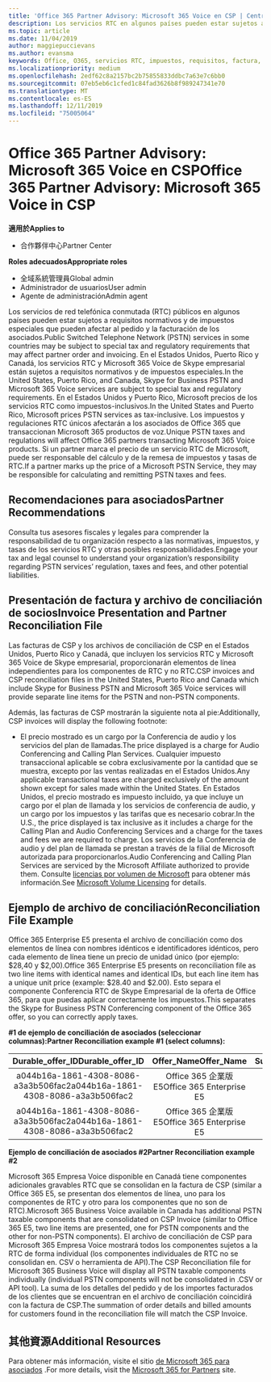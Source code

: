 ```yaml
---
title: 'Office 365 Partner Advisory: Microsoft 365 Voice en CSP | Centro de Partners'
description: Los servicios RTC en algunos países pueden estar sujetos a requisitos normativos y de impuestos especiales que pueden afectar al pedido y la facturación de los asociados.
ms.topic: article
ms.date: 11/04/2019
author: maggiepuccievans
ms.author: evansma
keywords: Office, O365, servicios RTC, impuestos, requisitos, factura, facturación
ms.localizationpriority: medium
ms.openlocfilehash: 2edf62c8a2157bc2b75855833ddbc7a63e7c6bb0
ms.sourcegitcommit: 07eb5eb6c1cfed1c84fad3626b8f989247341e70
ms.translationtype: MT
ms.contentlocale: es-ES
ms.lasthandoff: 12/11/2019
ms.locfileid: "75005064"
---
```

# <a name="office-365-partner-advisory-microsoft-365-voice-in-csp"></a><span data-ttu-id="0bc8c-104">Office 365 Partner Advisory: Microsoft 365 Voice en CSP</span><span class="sxs-lookup"><span data-stu-id="0bc8c-104">Office 365 Partner Advisory: Microsoft 365 Voice in CSP</span></span>

<span data-ttu-id="0bc8c-105">**適用於**</span><span class="sxs-lookup"><span data-stu-id="0bc8c-105">**Applies to**</span></span>

- <span data-ttu-id="0bc8c-106">合作夥伴中心</span><span class="sxs-lookup"><span data-stu-id="0bc8c-106">Partner Center</span></span>  

<span data-ttu-id="0bc8c-107">**Roles adecuados**</span><span class="sxs-lookup"><span data-stu-id="0bc8c-107">**Appropriate roles**</span></span>
-   <span data-ttu-id="0bc8c-108">全域系統管理員</span><span class="sxs-lookup"><span data-stu-id="0bc8c-108">Global admin</span></span>
-   <span data-ttu-id="0bc8c-109">Administrador de usuarios</span><span class="sxs-lookup"><span data-stu-id="0bc8c-109">User admin</span></span>
-   <span data-ttu-id="0bc8c-110">Agente de administración</span><span class="sxs-lookup"><span data-stu-id="0bc8c-110">Admin agent</span></span>

<span data-ttu-id="0bc8c-111">Los servicios de red telefónica conmutada (RTC) públicos en algunos países pueden estar sujetos a requisitos normativos y de impuestos especiales que pueden afectar al pedido y la facturación de los asociados.</span><span class="sxs-lookup"><span data-stu-id="0bc8c-111">Public Switched Telephone Network (PSTN) services in some countries may be subject to special tax and regulatory requirements that may affect partner order and invoicing.</span></span>  <span data-ttu-id="0bc8c-112">En el Estados Unidos, Puerto Rico y Canadá, los servicios RTC y Microsoft 365 Voice de Skype empresarial están sujetos a requisitos normativos y de impuestos especiales.</span><span class="sxs-lookup"><span data-stu-id="0bc8c-112">In the United States, Puerto Rico, and Canada, Skype for Business PSTN and Microsoft 365 Voice services are subject to special tax and regulatory requirements.</span></span> <span data-ttu-id="0bc8c-113">En el Estados Unidos y Puerto Rico, Microsoft precios de los servicios RTC como impuestos-inclusivos.</span><span class="sxs-lookup"><span data-stu-id="0bc8c-113">In the United States and Puerto Rico, Microsoft prices PSTN services as tax-inclusive.</span></span>  <span data-ttu-id="0bc8c-114">Los impuestos y regulaciones RTC únicos afectarán a los asociados de Office 365 que transaccionan Microsoft 365 productos de voz.</span><span class="sxs-lookup"><span data-stu-id="0bc8c-114">Unique PSTN taxes and regulations will affect Office 365 partners transacting Microsoft 365 Voice products.</span></span>  <span data-ttu-id="0bc8c-115">Si un partner marca el precio de un servicio RTC de Microsoft, puede ser responsable del cálculo y de la remesa de impuestos y tasas de RTC.</span><span class="sxs-lookup"><span data-stu-id="0bc8c-115">If a partner marks up the price of a Microsoft PSTN Service, they may be responsible for calculating and remitting PSTN taxes and fees.</span></span>

## <a name="partner-recommendations"></a><span data-ttu-id="0bc8c-116">Recomendaciones para asociados</span><span class="sxs-lookup"><span data-stu-id="0bc8c-116">Partner Recommendations</span></span>

<span data-ttu-id="0bc8c-117">Consulta tus asesores fiscales y legales para comprender la responsabilidad de tu organización respecto a las normativas, impuestos, y tasas de los servicios RTC y otras posibles responsabilidades.</span><span class="sxs-lookup"><span data-stu-id="0bc8c-117">Engage your tax and legal counsel to understand your organization’s responsibility regarding PSTN services’ regulation, taxes and fees, and other potential liabilities.</span></span>

## <a name="invoice-presentation-and-partner-reconciliation-file"></a><span data-ttu-id="0bc8c-118">Presentación de factura y archivo de conciliación de socios</span><span class="sxs-lookup"><span data-stu-id="0bc8c-118">Invoice Presentation and Partner Reconciliation File</span></span>

<span data-ttu-id="0bc8c-119">Las facturas de CSP y los archivos de conciliación de CSP en el Estados Unidos, Puerto Rico y Canadá, que incluyen los servicios RTC y Microsoft 365 Voice de Skype empresarial, proporcionarán elementos de línea independientes para los componentes de RTC y no RTC.</span><span class="sxs-lookup"><span data-stu-id="0bc8c-119">CSP invoices and CSP reconciliation files in the United States, Puerto Rico and Canada which include Skype for Business PSTN and Microsoft 365 Voice services will provide separate line items for the PSTN and non-PSTN components.</span></span>

<span data-ttu-id="0bc8c-120">Además, las facturas de CSP mostrarán la siguiente nota al pie:</span><span class="sxs-lookup"><span data-stu-id="0bc8c-120">Additionally, CSP invoices will display the following footnote:</span></span>

* <span data-ttu-id="0bc8c-121">El precio mostrado es un cargo por la Conferencia de audio y los servicios del plan de llamadas.</span><span class="sxs-lookup"><span data-stu-id="0bc8c-121">The price displayed is a charge for Audio Conferencing and Calling Plan Services.</span></span>  <span data-ttu-id="0bc8c-122">Cualquier impuesto transaccional aplicable se cobra exclusivamente por la cantidad que se muestra, excepto por las ventas realizadas en el Estados Unidos.</span><span class="sxs-lookup"><span data-stu-id="0bc8c-122">Any applicable transactional taxes are charged exclusively of the amount shown except for sales made within the United States.</span></span>  <span data-ttu-id="0bc8c-123">En Estados Unidos, el precio mostrado es impuesto incluido, ya que incluye un cargo por el plan de llamada y los servicios de conferencia de audio, y un cargo por los impuestos y las tarifas que es necesario cobrar.</span><span class="sxs-lookup"><span data-stu-id="0bc8c-123">In the U.S., the price displayed is tax inclusive as it includes a charge for the Calling Plan and Audio Conferencing Services and a charge for the taxes and fees we are required to charge.</span></span>  <span data-ttu-id="0bc8c-124">Los servicios de la Conferencia de audio y del plan de llamada se prestan a través de la filial de Microsoft autorizada para proporcionarlos.</span><span class="sxs-lookup"><span data-stu-id="0bc8c-124">Audio Conferencing and Calling Plan Services are serviced by the Microsoft Affiliate authorized to provide them.</span></span>  <span data-ttu-id="0bc8c-125">Consulte [licencias por volumen de Microsoft](https://go.microsoft.com/fwlink/?LinkId=690247) para obtener más información.</span><span class="sxs-lookup"><span data-stu-id="0bc8c-125">See [Microsoft Volume Licensing](https://go.microsoft.com/fwlink/?LinkId=690247) for details.</span></span>

## <a name="reconciliation-file-example"></a><span data-ttu-id="0bc8c-126">Ejemplo de archivo de conciliación</span><span class="sxs-lookup"><span data-stu-id="0bc8c-126">Reconciliation File Example</span></span>

<span data-ttu-id="0bc8c-127">Office 365 Enterprise E5 presenta el archivo de conciliación como dos elementos de línea con nombres idénticos e identificadores idénticos, pero cada elemento de línea tiene un precio de unidad único (por ejemplo: $28,40 y $2,00).</span><span class="sxs-lookup"><span data-stu-id="0bc8c-127">Office 365 Enterprise E5 presents on reconciliation file as two line items with identical names and identical IDs, but each line item has a unique unit price (example: $28.40 and $2.00).</span></span> <span data-ttu-id="0bc8c-128">Esto separa el componente Conferencia RTC de Skype Empresarial de la oferta de Office 365, para que puedas aplicar correctamente los impuestos.</span><span class="sxs-lookup"><span data-stu-id="0bc8c-128">This separates the Skype for Business PSTN Conferencing component of the Office 365 offer, so you can correctly apply taxes.</span></span>

<span data-ttu-id="0bc8c-129">**#1 de ejemplo de conciliación de asociados (seleccionar columnas):**</span><span class="sxs-lookup"><span data-stu-id="0bc8c-129">**Partner Reconciliation example #1 (select columns):**</span></span>

|<span data-ttu-id="0bc8c-130">**Durable_offer_ID**</span><span class="sxs-lookup"><span data-stu-id="0bc8c-130">**Durable_offer_ID**</span></span>|<span data-ttu-id="0bc8c-131">**Offer_Name**</span><span class="sxs-lookup"><span data-stu-id="0bc8c-131">**Offer_Name**</span></span>|<span data-ttu-id="0bc8c-132">**Subscription_Start_Date**</span><span class="sxs-lookup"><span data-stu-id="0bc8c-132">**Subscription_Start_Date**</span></span>|<span data-ttu-id="0bc8c-133">**Subscription_End_Date**</span><span class="sxs-lookup"><span data-stu-id="0bc8c-133">**Subscription_End_Date**</span></span>|<span data-ttu-id="0bc8c-134">**Charge_Start_Date**</span><span class="sxs-lookup"><span data-stu-id="0bc8c-134">**Charge_Start_Date**</span></span>|<span data-ttu-id="0bc8c-135">**Charge_End_Date**</span><span class="sxs-lookup"><span data-stu-id="0bc8c-135">**Charge_End_Date**</span></span>|<span data-ttu-id="0bc8c-136">**Charge_Type**</span><span class="sxs-lookup"><span data-stu-id="0bc8c-136">**Charge_Type**</span></span>|<span data-ttu-id="0bc8c-137">**Unit_Price**</span><span class="sxs-lookup"><span data-stu-id="0bc8c-137">**Unit_Price**</span></span>|
|:----:|:----:|:----:|:----:|:----:|:----:|:----:|:----:|
|<span data-ttu-id="0bc8c-138">a044b16a-1861-4308-8086-a3a3b506fac2</span><span class="sxs-lookup"><span data-stu-id="0bc8c-138">a044b16a-1861-4308-8086-a3a3b506fac2</span></span>   |<span data-ttu-id="0bc8c-139">Office 365 企業版 E5</span><span class="sxs-lookup"><span data-stu-id="0bc8c-139">Office 365 Enterprise E5</span></span>   |<span data-ttu-id="0bc8c-140">8/10/2019 0:00</span><span class="sxs-lookup"><span data-stu-id="0bc8c-140">8/10/2019 0:00</span></span>   |<span data-ttu-id="0bc8c-141">8/11/2019 0:00</span><span class="sxs-lookup"><span data-stu-id="0bc8c-141">8/11/2019 0:00</span></span>   |<span data-ttu-id="0bc8c-142">8/11/2019 0:00</span><span class="sxs-lookup"><span data-stu-id="0bc8c-142">8/11/2019 0:00</span></span>|<span data-ttu-id="0bc8c-143">9/10/2019 0:00</span><span class="sxs-lookup"><span data-stu-id="0bc8c-143">9/10/2019 0:00</span></span>   |<span data-ttu-id="0bc8c-144">Tarifa de ciclo</span><span class="sxs-lookup"><span data-stu-id="0bc8c-144">Cycle fee</span></span>   |<span data-ttu-id="0bc8c-145">28.40</span><span class="sxs-lookup"><span data-stu-id="0bc8c-145">28.40</span></span>   |
|<span data-ttu-id="0bc8c-146">a044b16a-1861-4308-8086-a3a3b506fac2</span><span class="sxs-lookup"><span data-stu-id="0bc8c-146">a044b16a-1861-4308-8086-a3a3b506fac2</span></span>   |<span data-ttu-id="0bc8c-147">Office 365 企業版 E5</span><span class="sxs-lookup"><span data-stu-id="0bc8c-147">Office 365 Enterprise E5</span></span>   |<span data-ttu-id="0bc8c-148">8/10/2019 0:00</span><span class="sxs-lookup"><span data-stu-id="0bc8c-148">8/10/2019 0:00</span></span>   |<span data-ttu-id="0bc8c-149">8/11/2019 0:00</span><span class="sxs-lookup"><span data-stu-id="0bc8c-149">8/11/2019 0:00</span></span>   |<span data-ttu-id="0bc8c-150">8/11/2019 0:00</span><span class="sxs-lookup"><span data-stu-id="0bc8c-150">8/11/2019 0:00</span></span>   |<span data-ttu-id="0bc8c-151">9/10/2019 0:00</span><span class="sxs-lookup"><span data-stu-id="0bc8c-151">9/10/2019 0:00</span></span>   |<span data-ttu-id="0bc8c-152">Tarifa de ciclo</span><span class="sxs-lookup"><span data-stu-id="0bc8c-152">Cycle fee</span></span>   |<span data-ttu-id="0bc8c-153">2.00</span><span class="sxs-lookup"><span data-stu-id="0bc8c-153">2.00</span></span>   |

<span data-ttu-id="0bc8c-154">**Ejemplo de conciliación de asociados #2**</span><span class="sxs-lookup"><span data-stu-id="0bc8c-154">**Partner Reconciliation example #2**</span></span>

<span data-ttu-id="0bc8c-155">Microsoft 365 Empresa Voice disponible en Canadá tiene componentes adicionales gravables RTC que se consolidan en la factura de CSP (similar a Office 365 E5, se presentan dos elementos de línea, uno para los componentes de RTC y otro para los componentes que no son de RTC).</span><span class="sxs-lookup"><span data-stu-id="0bc8c-155">Microsoft 365 Business Voice available in Canada has additional PSTN taxable components that are consolidated on CSP Invoice (similar to Office 365 E5, two line items are presented, one for PSTN components and the other for non-PSTN components).</span></span>  <span data-ttu-id="0bc8c-156">El archivo de conciliación de CSP para Microsoft 365 Empresa Voice mostrará todos los componentes sujetos a la RTC de forma individual (los componentes individuales de RTC no se consolidan en. CSV o herramienta de API).</span><span class="sxs-lookup"><span data-stu-id="0bc8c-156">The CSP Reconciliation file for Microsoft 365 Business Voice will display all PSTN taxable components individually (individual PSTN components will not be consolidated in .CSV or API tool).</span></span>  <span data-ttu-id="0bc8c-157">La suma de los detalles del pedido y de los importes facturados de los clientes que se encuentran en el archivo de conciliación coincidirá con la factura de CSP.</span><span class="sxs-lookup"><span data-stu-id="0bc8c-157">The summation of order details and billed amounts for customers found in the reconciliation file will match the CSP Invoice.</span></span>

## <a name="additional-resources"></a><span data-ttu-id="0bc8c-158">其他資源</span><span class="sxs-lookup"><span data-stu-id="0bc8c-158">Additional Resources</span></span>
<span data-ttu-id="0bc8c-159">Para obtener más información, visite el sitio [de Microsoft 365 para asociados](https://drumbeat.office.com/Pages/home2016.aspx) .</span><span class="sxs-lookup"><span data-stu-id="0bc8c-159">For more details, visit the [Microsoft 365 for Partners](https://drumbeat.office.com/Pages/home2016.aspx) site.</span></span>


